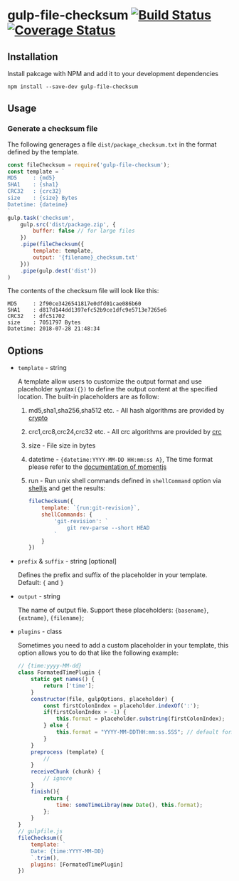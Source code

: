 # gulp-file-checksum [![Build Status](https://travis-ci.org/y1j2x34/gulp-file-checksum.svg?branch=master)](https://travis-ci.org/y1j2x34/gulp-file-checksum) [![Coverage Status](https://coveralls.io/repos/github/y1j2x34/gulp-file-checksum/badge.svg?branch=master)](https://coveralls.io/github/y1j2x34/gulp-file-checksum?branch=master)

## Installation

Install pakcage with NPM and add it to your development dependencies

`npm install --save-dev gulp-file-checksum`

## Usage

### Generate a checksum file

The following generages a file `dist/package_checksum.txt` in the format defined by the template.

```js
const fileChecksum = require('gulp-file-checksum');
const template = `
MD5     : {md5}
SHA1    : {sha1}
CRC32   : {crc32}
size    : {size} Bytes
Datetime: {dateime}
`
gulp.task('checksum',
    gulp.src('dist/package.zip', {
        buffer: false // for large files
    })
    .pipe(fileChecksum({
        template: template,
        output: '{filename}_checksum.txt'
    }))
    .pipe(gulp.dest('dist'))
)

```

The contents of the checksum file will look like this:

```plain
MD5     : 2f90ce3426541817e0dfd01cae086b60
SHA1    : d817d144dd1397efc52b9ce1dfc9e5713e7265e6
CRC32   : dfc51702
size    : 7051797 Bytes
Datetime: 2018-07-28 21:48:34
```

## Options

- `template` - string

    A template allow users to customize the output format and use placeholder syntax`({})` to define the output content at the specified location.
    The built-in placeholders are as follow:

    1. md5,sha1,sha256,sha512 etc. \- All hash algorithms are provided by [crypto](https://www.npmjs.com/package/crypto)
    2. crc1,crc8,crc24,crc32 etc. \- All crc algorithms are provided by [crc](https://www.npmjs.com/package/crc)
    3. size \- File size in bytes
    4. datetime \- `{datetime:YYYY-MM-DD HH:mm:ss A}`, The time format please refer to the [documentation of momentjs](https://momentjs.com/docs/#/displaying/)
    5. run \- Run unix shell commands defined in `shellCommand` option via [shelljs](https://www.npmjs.com/package/shelljs) and get the results:

        ```js
        fileChecksum({
            template: `{run:git-revision}`,
            shellCommands: {
                'git-revision': `
                    git rev-parse --short HEAD
                `
            }
        })
        ```

- `prefix` & `suffix` - string [optional]

    Defines the prefix and suffix of the placeholder in your template.
    Default: `{` and `}`

- `output` - string

    The name of output file. Support these placeholders: `{basename}`, `{extname}`, `{filename}`;

- `plugins` - class

    Sometimes you need to add a custom placeholder in your template, this option allows you to do that like the following example:

    ```js
    // {time:yyyy-MM-dd}
    class FormatedTimePlugin {
        static get names() {
            return ['time'];
        }
        constructor(file, gulpOptions, placeholder) {
            const firstColonIndex = placeholder.indexOf(':');
            if(firstColonIndex > -1) {
                this.format = placeholder.substring(firstColonIndex);
            } else {
                this.format = "YYYY-MM-DDTHH:mm:ss.SSS"; // default format
            }
        }
        preprocess (template) {
            //
        }
        receiveChunk (chunk) {
            // ignore
        }
        finish(){
            return {
                time: someTimeLibray(new Date(), this.format);
            };
        }
    }
    // gulpfile.js
    fileChecksum({
        template: `
        Date: {time:YYYY-MM-DD}
        `.trim(),
        plugins: [FormatedTimePlugin]
    })
    ```
